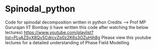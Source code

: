 # Spinodal_python
Code for spinodal decomposition written in python
Credits --> Prof MP Gururajan IIT Bombay (i have written this code after watching the below lectures)
https://www.youtube.com/playlist?list=PLyAZSyX8Qy5CdrcvZp0z2K6s3OZuHjh8g Please view this youtube lectures for a detailed understanding of Phase Field Modelling 
